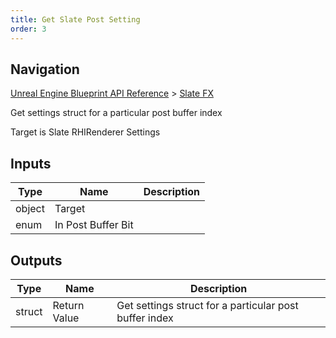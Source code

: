 ```yaml
---
title: Get Slate Post Setting
order: 3
---
```

## Navigation

[Unreal Engine Blueprint API Reference](https://dev.epicgames.com/documentation/en-us/unreal-engine/BlueprintAPI) > [Slate FX](https://dev.epicgames.com/documentation/en-us/unreal-engine/BlueprintAPI/SlateFX)

Get settings struct for a particular post buffer index

Target is Slate RHIRenderer Settings

## Inputs

| Type | Name | Description |
| --- | --- | --- |
| object | Target |  |
| enum | In Post Buffer Bit |  |

## Outputs

| Type | Name | Description |
| --- | --- | --- |
| struct | Return Value | Get settings struct for a particular post buffer index |
